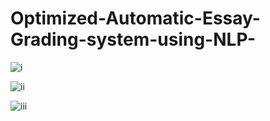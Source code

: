 # Optimized-Automatic-Essay-Grading-system-using-NLP-

![i](https://github.com/user-attachments/assets/9d33d9cf-49ed-44eb-976f-46a6c3bb0896)

![ii](https://github.com/user-attachments/assets/7920dd76-541b-4b31-9946-f89c5cbd19d8)

![iii](https://github.com/user-attachments/assets/383a1a79-ec3d-474e-875b-ed60f5896faa)

